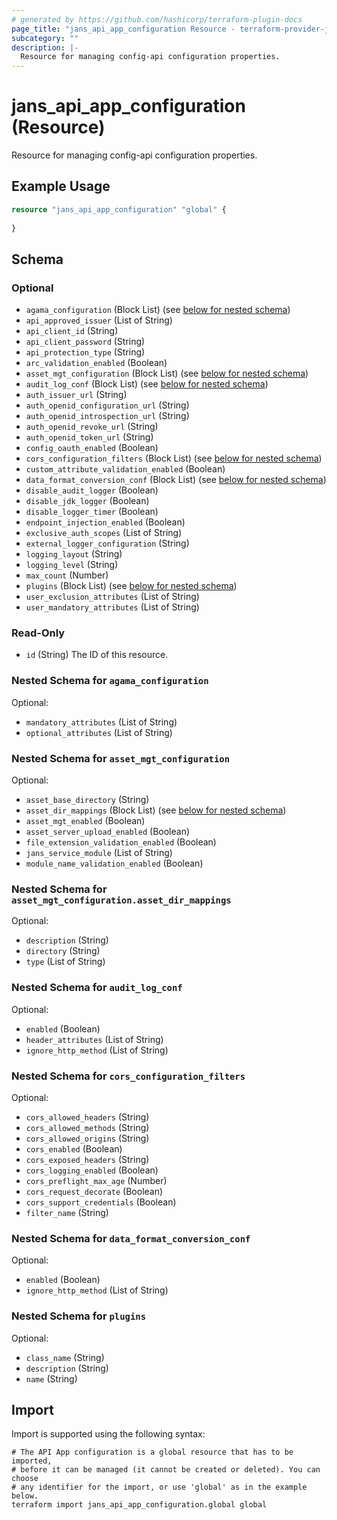```yaml
---
# generated by https://github.com/hashicorp/terraform-plugin-docs
page_title: "jans_api_app_configuration Resource - terraform-provider-jans"
subcategory: ""
description: |-
  Resource for managing config-api configuration properties.
---
```


# jans_api_app_configuration (Resource)

Resource for managing config-api configuration properties.

## Example Usage

```terraform
resource "jans_api_app_configuration" "global" {
  
}
```

<!-- schema generated by tfplugindocs -->
## Schema

### Optional

- `agama_configuration` (Block List) (see [below for nested schema](#nestedblock--agama_configuration))
- `api_approved_issuer` (List of String)
- `api_client_id` (String)
- `api_client_password` (String)
- `api_protection_type` (String)
- `arc_validation_enabled` (Boolean)
- `asset_mgt_configuration` (Block List) (see [below for nested schema](#nestedblock--asset_mgt_configuration))
- `audit_log_conf` (Block List) (see [below for nested schema](#nestedblock--audit_log_conf))
- `auth_issuer_url` (String)
- `auth_openid_configuration_url` (String)
- `auth_openid_introspection_url` (String)
- `auth_openid_revoke_url` (String)
- `auth_openid_token_url` (String)
- `config_oauth_enabled` (Boolean)
- `cors_configuration_filters` (Block List) (see [below for nested schema](#nestedblock--cors_configuration_filters))
- `custom_attribute_validation_enabled` (Boolean)
- `data_format_conversion_conf` (Block List) (see [below for nested schema](#nestedblock--data_format_conversion_conf))
- `disable_audit_logger` (Boolean)
- `disable_jdk_logger` (Boolean)
- `disable_logger_timer` (Boolean)
- `endpoint_injection_enabled` (Boolean)
- `exclusive_auth_scopes` (List of String)
- `external_logger_configuration` (String)
- `logging_layout` (String)
- `logging_level` (String)
- `max_count` (Number)
- `plugins` (Block List) (see [below for nested schema](#nestedblock--plugins))
- `user_exclusion_attributes` (List of String)
- `user_mandatory_attributes` (List of String)

### Read-Only

- `id` (String) The ID of this resource.

<a id="nestedblock--agama_configuration"></a>
### Nested Schema for `agama_configuration`

Optional:

- `mandatory_attributes` (List of String)
- `optional_attributes` (List of String)


<a id="nestedblock--asset_mgt_configuration"></a>
### Nested Schema for `asset_mgt_configuration`

Optional:

- `asset_base_directory` (String)
- `asset_dir_mappings` (Block List) (see [below for nested schema](#nestedblock--asset_mgt_configuration--asset_dir_mappings))
- `asset_mgt_enabled` (Boolean)
- `asset_server_upload_enabled` (Boolean)
- `file_extension_validation_enabled` (Boolean)
- `jans_service_module` (List of String)
- `module_name_validation_enabled` (Boolean)

<a id="nestedblock--asset_mgt_configuration--asset_dir_mappings"></a>
### Nested Schema for `asset_mgt_configuration.asset_dir_mappings`

Optional:

- `description` (String)
- `directory` (String)
- `type` (List of String)



<a id="nestedblock--audit_log_conf"></a>
### Nested Schema for `audit_log_conf`

Optional:

- `enabled` (Boolean)
- `header_attributes` (List of String)
- `ignore_http_method` (List of String)


<a id="nestedblock--cors_configuration_filters"></a>
### Nested Schema for `cors_configuration_filters`

Optional:

- `cors_allowed_headers` (String)
- `cors_allowed_methods` (String)
- `cors_allowed_origins` (String)
- `cors_enabled` (Boolean)
- `cors_exposed_headers` (String)
- `cors_logging_enabled` (Boolean)
- `cors_preflight_max_age` (Number)
- `cors_request_decorate` (Boolean)
- `cors_support_credentials` (Boolean)
- `filter_name` (String)


<a id="nestedblock--data_format_conversion_conf"></a>
### Nested Schema for `data_format_conversion_conf`

Optional:

- `enabled` (Boolean)
- `ignore_http_method` (List of String)


<a id="nestedblock--plugins"></a>
### Nested Schema for `plugins`

Optional:

- `class_name` (String)
- `description` (String)
- `name` (String)

## Import

Import is supported using the following syntax:

```shell
# The API App configuration is a global resource that has to be imported, 
# before it can be managed (it cannot be created or deleted). You can choose 
# any identifier for the import, or use 'global' as in the example below.
terraform import jans_api_app_configuration.global global
```
